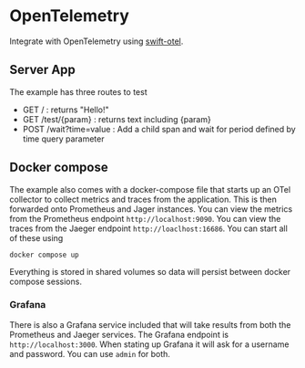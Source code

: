 # OpenTelemetry

Integrate with OpenTelemetry using [swift-otel](https://github.com/swift-otel/swift-otel).

## Server App

The example has three routes to test

- GET / : returns "Hello!"
- GET /test/{param} : returns text including {param}
- POST /wait?time=value : Add a child span and wait for period defined by time query parameter

## Docker compose

The example also comes with a docker-compose file that starts up an OTel collector to collect metrics and traces from the application. This is then forwarded onto Prometheus and Jager instances. You can view the metrics from the Prometheus endpoint `http://localhost:9090`. You can view the traces from the Jaeger endpoint `http://loaclhost:16686`. You can start all of these using

```
docker compose up
```

Everything is stored in shared volumes so data will persist between docker compose sessions.

### Grafana

There is also a Grafana service included that will take results from both the Prometheus and Jaeger services. The Grafana endpoint is `http://localhost:3000`. When stating up Grafana it will ask for a username and password. You can use `admin` for both.
